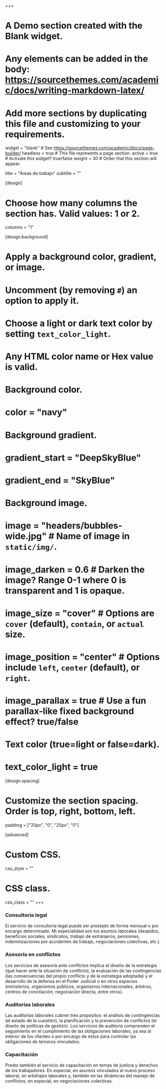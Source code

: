 +++
# A Demo section created with the Blank widget.
# Any elements can be added in the body: https://sourcethemes.com/academic/docs/writing-markdown-latex/
# Add more sections by duplicating this file and customizing to your requirements.

widget = "blank"  # See https://sourcethemes.com/academic/docs/page-builder/
headless = true  # This file represents a page section.
active = true  # Activate this widget? true/false
weight = 30  # Order that this section will appear.

title = "Áreas de trabajo"
subtitle = ""

[design]
  # Choose how many columns the section has. Valid values: 1 or 2.
  columns = "1"

[design.background]
  # Apply a background color, gradient, or image.
  #   Uncomment (by removing `#`) an option to apply it.
  #   Choose a light or dark text color by setting `text_color_light`.
  #   Any HTML color name or Hex value is valid.

  # Background color.
  # color = "navy"
  
  # Background gradient.
  # gradient_start = "DeepSkyBlue"
  # gradient_end = "SkyBlue"
  
  # Background image.
  # image = "headers/bubbles-wide.jpg"  # Name of image in `static/img/`.
  # image_darken = 0.6  # Darken the image? Range 0-1 where 0 is transparent and 1 is opaque.
  # image_size = "cover"  #  Options are `cover` (default), `contain`, or `actual` size.
  # image_position = "center"  # Options include `left`, `center` (default), or `right`.
  # image_parallax = true  # Use a fun parallax-like fixed background effect? true/false

  # Text color (true=light or false=dark).
  # text_color_light = true

[design.spacing]
  # Customize the section spacing. Order is top, right, bottom, left.
  padding = ["20px", "0", "20px", "0"]

[advanced]
 # Custom CSS. 
 css_style = ""
 
 # CSS class.
 css_class = ""
+++


### Consultoría legal

El servicio de consultoría legal puede ser prestado de forma mensual o por encargo determinado. Mi  especialidad son los asuntos  laborales (despidos, beneficios sociales, sindicatos, trabajo de extranjeros, pensiones, indemnizaciones por accidentes de trabajo, negociaciones colectivas, etc.).

### Asesoría en conflictos 

Los servicios de asesoría ante conflictos implica el diseño de la estrategia (qué hacer ante la situación de conflicto), la evaluación de las contingencias (las consecuencias del propio conflicto y de la estrategia adoptada) y el desarrollo de la defensa en el Poder Judicial o en otros espacios (ministerios, organismos públicos, organismos internacionales, árbitros, centros de conciliación, negociación directa, entre otros). 

### Auditorías laborales

Las auditorías laborales cubren tres propósitos: el análisis de contingencias (el estado de la cuestión), la planificación y la prevención de conflictos (el diseño de políticas de gestión). Los servicios de auditoría comprenden el seguimiento en el cumplimiento de las obligaciones laborales, ya sea al interior de los clientes o por encargo de estos para controlar las obligaciones de terceros vinculados.

### Capacitación

Presto también el servicio de capacitación en temas de justicia y derechos de los trabajadores. En especial, en asuntos vinculados al nuevo proceso laboral,  en arbitrajes laborales y, también en las dinámicas del manejo de conflictos, en  especial, en negociaciones  colectivas.

